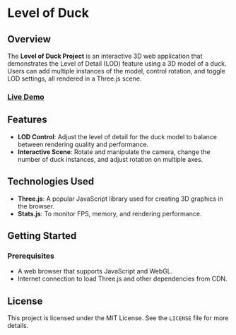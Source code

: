 # Level of Duck

## Overview

The **Level of Duck Project** is an interactive 3D web application that demonstrates the Level of Detail (LOD) feature using a 3D model of a duck. Users can add multiple instances of the model, control rotation, and toggle LOD settings, all rendered in a Three.js scene.

### [Live Demo](https://jason9075.github.io/level-of-duck)

## Features

- **LOD Control**: Adjust the level of detail for the duck model to balance between rendering quality and performance.
- **Interactive Scene**: Rotate and manipulate the camera, change the number of duck instances, and adjust rotation on multiple axes.

## Technologies Used

- **Three.js**: A popular JavaScript library used for creating 3D graphics in the browser.
- **Stats.js**: To monitor FPS, memory, and rendering performance.

## Getting Started

### Prerequisites

- A web browser that supports JavaScript and WebGL.
- Internet connection to load Three.js and other dependencies from CDN.

## License

This project is licensed under the MIT License. See the `LICENSE` file for more details.
